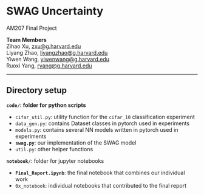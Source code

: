 # SWAG Uncertainty
AM207 Final Project

**Team Members**  
Zihao Xu, zxu@g.harvard.edu  
Liyang Zhao, liyangzhao@g.harvard.edu  
Yiwen Wang, yiwenwang@g.harvard.edu  
Ruoxi Yang, ryang@g.harvard.edu

---

## Directory setup
**`code/`: folder for python scripts**
- `cifar_util.py`: utility function for the `cifar_10` classification experiment
- `data_gen.py`: contains Dataset classes in pytorch used in experiments
- `models.py`: contains several NN models written in pytorch used in experiments
- **`swag.py`**: our implementation of the SWAG model
- `util.py`: other helper functions

**`notebook/`**: folder for jupyter notebooks
- **`Final_Report.ipynb`**: the final notebook that combines our individual work
- `0x_notebook`: individual notebooks that contributed to the final report
